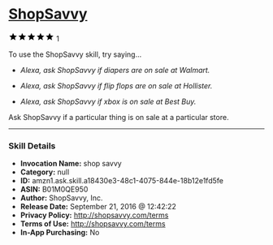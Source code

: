 # [ShopSavvy](http://alexa.amazon.com/#skills/amzn1.ask.skill.a18430e3-48c1-4075-844e-18b12e1fd5fe)
![5 stars](../../images/ic_star_black_18dp_1x.png)![5 stars](../../images/ic_star_black_18dp_1x.png)![5 stars](../../images/ic_star_black_18dp_1x.png)![5 stars](../../images/ic_star_black_18dp_1x.png)![5 stars](../../images/ic_star_black_18dp_1x.png) 1

To use the ShopSavvy skill, try saying...

* *Alexa, ask ShopSavvy if diapers are on sale at Walmart.*

* *Alexa, ask ShopSavvy if flip flops are on sale at Hollister.*

* *Alexa, ask ShopSavvy if xbox is on sale at Best Buy.*

Ask ShopSavvy if a particular thing is on sale at a particular store.

***

### Skill Details

* **Invocation Name:** shop savvy
* **Category:** null
* **ID:** amzn1.ask.skill.a18430e3-48c1-4075-844e-18b12e1fd5fe
* **ASIN:** B01M0QE950
* **Author:** ShopSavvy, Inc.
* **Release Date:** September 21, 2016 @ 12:42:22
* **Privacy Policy:** http://shopsavvy.com/terms
* **Terms of Use:** http://shopsavvy.com/terms
* **In-App Purchasing:** No
